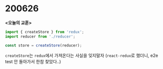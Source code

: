 200626
===

**<오늘의 교훈>**
```javascript
import { createStore } from 'redux';
import reducer from './reducer';

const store = createStore(reducer);
```

```createStore```는 ```redux```에서 가져온다는 사실을 잊지말자
(```react-redux```로 했더니, e2e test 안 돌아가서 한참 찾았다..)